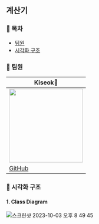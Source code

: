 ##  계산기

### 🔎 목차
- [팀원](#-팀원)
- [시각화 구조](#-시각화-구조)

### 👥 팀원
|Kiseok🐶|
|---|
|<img src="https://cdn.discordapp.com/attachments/1146018665737752590/1152107904191701013/IMG_1011.png" width="200" height="200">|
|[GitHub](https://github.com/carti1108)|

### 👀 시각화 구조
#### 1. Class Diagram
![스크린샷 2023-10-03 오후 8 49 45](https://github.com/carti1108/ios-calculator-app/assets/114901495/17389070-371e-411f-816e-f5be12f23db2)
